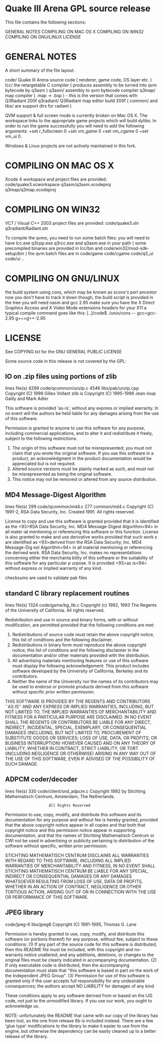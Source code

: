Quake III Arena GPL source release
==================================

This file contains the following sections:

GENERAL NOTES
COMPILING ON MAC OS X
COMPILING ON WIN32
COMPILING ON GNU/LINUX
LICENSE

GENERAL NOTES
=============

A short summary of the file layout:

code/			   		Quake III Arena source code ( renderer, game code, OS layer etc. )
lcc/					the retargetable C compiler ( produces assembly to be turned into qvm bytecode by q3asm )
q3asm/					assembly to qvm bytecode compiler
q3map/					map compiler ( .map -> .bsp ) - this is the version that comes with Q3Radiant 200f
q3radiant/				Q3Radiant map editor build 200f ( common/ and libs/ are support dirs for radiant )

QVM support & full screen mode is currently broken on Mac OS X. The workspace links to the appropriate game projects which will build dylibs. In order to run the game successfully you will need to add the following arguments:
+set r_fullscreen 0
+set vm_game 0
+set vm_cgame 0
+set vm_ui 0.

Windows & Linux projects are not actively maintained in this fork.

COMPILING ON MAC OS X
=====================

Xcode 4 workspace and project files are provided:
code/quake3.xcworkspace
q3asm/q3asm.xcodeproj
q3map/q3map.xcodeproj

COMPILING ON WIN32
==================

VC7 / Visual C++ 2003 project files are provided:
code/quake3.sln
q3radiant/Radiant.sln

To compile the qvms, you need to run some batch files:
you will need to have lcc.exe q3cpp.exe q3rcc.exe and q3asm.exe in your path
( some precompiled binaries are provided in lcc/bin and code/win32/mod-sdk-setup/bin )
the qvm batch files are in code/game code/cgame code/q3_ui code/ui ..

COMPILING ON GNU/LINUX
==================

the build system using cons, which may be known as scons's perl ancestor now
you don't have to track it down though, the build script is provided in the tree
you will need nasm and gcc 2.95
make sure you have the X Direct Graphics Access and X Video Mode extensions headers for your X11
a typical compile command goes like this:
[..]/code$ ./unix/cons -- gcc=gcc-2.95 g++=g++-2.95


LICENSE
=======

See COPYING.txt for the GNU GENERAL PUBLIC LICENSE

Some source code in this release is not covered by the GPL:

IO on .zip files using portions of zlib
-----------------------------------------------------------------------------
lines	file(s)
4299	code/qcommon/unzip.c
4546	libs/pak/unzip.cpp
Copyright (C) 1998 Gilles Vollant
zlib is Copyright (C) 1995-1998 Jean-loup Gailly and Mark Adler

  This software is provided 'as-is', without any express or implied
  warranty.  In no event will the authors be held liable for any damages
  arising from the use of this software.

  Permission is granted to anyone to use this software for any purpose,
  including commercial applications, and to alter it and redistribute it
  freely, subject to the following restrictions:

  1. The origin of this software must not be misrepresented; you must not
     claim that you wrote the original software. If you use this software
     in a product, an acknowledgment in the product documentation would be
     appreciated but is not required.
  2. Altered source versions must be plainly marked as such, and must not be
     misrepresented as being the original software.
  3. This notice may not be removed or altered from any source distribution.

MD4 Message-Digest Algorithm
-----------------------------------------------------------------------------
lines	file(s)
299		code/qcommon/md4.c
277		common/md4.c
Copyright (C) 1991-2, RSA Data Security, Inc. Created 1991. All rights reserved.

License to copy and use this software is granted provided that it is identified 
as the <93>RSA Data Security, Inc. MD4 Message-Digest Algorithm<94> in all mater
ial mentioning or referencing this software or this function.
License is also granted to make and use derivative works provided that such work
s are identified as <93>derived from the RSA Data Security, Inc. MD4 Message-Dig
est Algorithm<94> in all material mentioning or referencing the derived work.
RSA Data Security, Inc. makes no representations concerning either the merchanta
bility of this software or the suitability of this software for any particular p
urpose. It is provided <93>as is<94> without express or implied warranty of any 
kind.

checksums are used to validate pak files

standard C library replacement routines
-----------------------------------------------------------------------------
lines	file(s)
1324	code/game/bg_lib.c
Copyright (c) 1992, 1993
The Regents of the University of California. All rights reserved.

Redistribution and use in source and binary forms, with or without
modification, are permitted provided that the following conditions
are met:
1. Redistributions of source code must retain the above copyright
   notice, this list of conditions and the following disclaimer.
2. Redistributions in binary form must reproduce the above copyright
   notice, this list of conditions and the following disclaimer in the
   documentation and/or other materials provided with the distribution.
3. All advertising materials mentioning features or use of this software
   must display the following acknowledgement:
     This product includes software developed by the University of
     California, Berkeley and its contributors.
4. Neither the name of the University nor the names of its contributors
   may be used to endorse or promote products derived from this software
   without specific prior written permission.

THIS SOFTWARE IS PROVIDED BY THE REGENTS AND CONTRIBUTORS ``AS IS'' AND
ANY EXPRESS OR IMPLIED WARRANTIES, INCLUDING, BUT NOT LIMITED TO, THE
IMPLIED WARRANTIES OF MERCHANTABILITY AND FITNESS FOR A PARTICULAR PURPOSE
ARE DISCLAIMED.  IN NO EVENT SHALL THE REGENTS OR CONTRIBUTORS BE LIABLE
FOR ANY DIRECT, INDIRECT, INCIDENTAL, SPECIAL, EXEMPLARY, OR CONSEQUENTIAL
DAMAGES (INCLUDING, BUT NOT LIMITED TO, PROCUREMENT OF SUBSTITUTE GOODS
OR SERVICES; LOSS OF USE, DATA, OR PROFITS; OR BUSINESS INTERRUPTION)
HOWEVER CAUSED AND ON ANY THEORY OF LIABILITY, WHETHER IN CONTRACT, STRICT
LIABILITY, OR TORT (INCLUDING NEGLIGENCE OR OTHERWISE) ARISING IN ANY WAY
OUT OF THE USE OF THIS SOFTWARE, EVEN IF ADVISED OF THE POSSIBILITY OF
SUCH DAMAGE.

ADPCM coder/decoder
-----------------------------------------------------------------------------
lines	file(s)
330		code/client/snd_adpcm.c
Copyright 1992 by Stichting Mathematisch Centrum, Amsterdam, The
Netherlands.

                        All Rights Reserved

Permission to use, copy, modify, and distribute this software and its 
documentation for any purpose and without fee is hereby granted, 
provided that the above copyright notice appear in all copies and that
both that copyright notice and this permission notice appear in 
supporting documentation, and that the names of Stichting Mathematisch
Centrum or CWI not be used in advertising or publicity pertaining to
distribution of the software without specific, written prior permission.

STICHTING MATHEMATISCH CENTRUM DISCLAIMS ALL WARRANTIES WITH REGARD TO
THIS SOFTWARE, INCLUDING ALL IMPLIED WARRANTIES OF MERCHANTABILITY AND
FITNESS, IN NO EVENT SHALL STICHTING MATHEMATISCH CENTRUM BE LIABLE
FOR ANY SPECIAL, INDIRECT OR CONSEQUENTIAL DAMAGES OR ANY DAMAGES
WHATSOEVER RESULTING FROM LOSS OF USE, DATA OR PROFITS, WHETHER IN AN
ACTION OF CONTRACT, NEGLIGENCE OR OTHER TORTIOUS ACTION, ARISING OUT
OF OR IN CONNECTION WITH THE USE OR PERFORMANCE OF THIS SOFTWARE.

JPEG library
-----------------------------------------------------------------------------
code/jpeg-6
libs/jpeg6
Copyright (C) 1991-1995, Thomas G. Lane

Permission is hereby granted to use, copy, modify, and distribute this
software (or portions thereof) for any purpose, without fee, subject to these
conditions:
(1) If any part of the source code for this software is distributed, then this
README file must be included, with this copyright and no-warranty notice
unaltered; and any additions, deletions, or changes to the original files
must be clearly indicated in accompanying documentation.
(2) If only executable code is distributed, then the accompanying
documentation must state that "this software is based in part on the work of
the Independent JPEG Group".
(3) Permission for use of this software is granted only if the user accepts
full responsibility for any undesirable consequences; the authors accept
NO LIABILITY for damages of any kind.

These conditions apply to any software derived from or based on the IJG code,
not just to the unmodified library.  If you use our work, you ought to
acknowledge us.

NOTE: unfortunately the README that came with our copy of the library has
been lost, so the one from release 6b is included instead. There are a few
'glue type' modifications to the library to make it easier to use from
the engine, but otherwise the dependency can be easily cleaned up to a
better release of the library.

